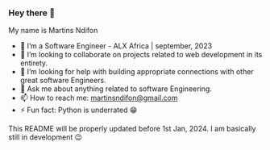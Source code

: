 ### Hey there 👋
My name is Martins Ndifon
- 🔭 I’m a Software Engineer - ALX Africa | september, 2023
- 👯 I’m looking to collaborate on projects related to web development in its entirety.
- 🤔 I’m looking for help with building appropriate connections with other great software Engineers.
- 💬 Ask me about anything related to software Engineering.
- 📫 How to reach me: martinsndifon@gmail.com
- ⚡ Fun fact: Python is underrated 😁

This README will be properly updated before 1st Jan, 2024. I am basically still in development 😉
